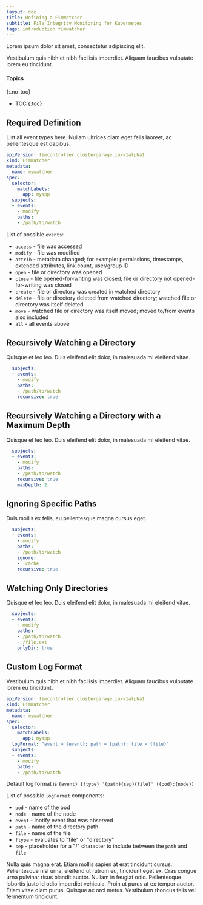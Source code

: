 ```yaml
---
layout: doc
title: Defining a FimWatcher
subtitle: File Integrity Monitoring for Kubernetes
tags: introduction fimwatcher
---
```


Lorem ipsum dolor sit amet, consectetur adipiscing elit.

Vestibulum quis nibh et nibh facilisis imperdiet. Aliquam faucibus vulputate lorem eu tincidunt.

#### Topics
{:.no_toc}
* TOC
{:toc}

## Required Definition

List all event types here. Nullam ultrices diam eget felis laoreet, ac pellentesque est dapibus.

```yaml
apiVersion: fimcontroller.clustergarage.io/v1alpha1
kind: FimWatcher
metadata:
  name: mywatcher
spec:
  selector:
    matchLabels:
      app: myapp
  subjects:
  - events:
    - modify
    paths:
    - /path/to/watch
```

List of possible `events`:
- `access` - file was accessed
- `modify` - file was modified
- `attrib` - metadata changed; for example: permissions, timestamps, extended
  attributes, link count, user/group ID
- `open` - file or directory was opened
- `close` - file opened-for-writing was closed; file or directory not
  opened-for-writing was closed
- `create` - file or directory was created in watched directory
- `delete` - file or directory deleted from watched directory; watched file or
  directory was itself deleted
- `move` - watched file or directory was itself moved; moved to/from events also
  included
- `all` - all events above

## Recursively Watching a Directory

Quisque et leo leo. Duis eleifend elit dolor, in malesuada mi eleifend vitae.

```yaml
  subjects:
  - events:
    - modify
    paths:
    - /path/to/watch
    recursive: true
```

## Recursively Watching a Directory with a Maximum Depth

Quisque et leo leo. Duis eleifend elit dolor, in malesuada mi eleifend vitae.

```yaml
  subjects:
  - events:
    - modify
    paths:
    - /path/to/watch
    recursive: true
    maxDepth: 2
```

## Ignoring Specific Paths

Duis mollis ex felis, eu pellentesque magna cursus eget.

```yaml
  subjects:
  - events:
    - modify
    paths:
    - /path/to/watch
    ignore:
    - .cache
    recursive: true
```

## Watching Only Directories

Quisque et leo leo. Duis eleifend elit dolor, in malesuada mi eleifend vitae.

```yaml
  subjects:
  - events:
    - modify
    paths:
    - /path/to/watch
    - /file.ext
    onlyDir: true
```

## Custom Log Format

Vestibulum quis nibh et nibh facilisis imperdiet. Aliquam faucibus vulputate lorem eu tincidunt.

```yaml
apiVersion: fimcontroller.clustergarage.io/v1alpha1
kind: FimWatcher
metadata:
  name: mywatcher
spec:
  selector:
    matchLabels:
      app: myapp
  logFormat: "event = {event}; path = {path}; file = {file}"
  subjects:
  - events:
    - modify
    paths:
    - /path/to/watch
```

Default log format is `{event} {ftype} '{path}{sep}{file}' ({pod}:{node})`

List of possible `logFormat` components:
- `pod` - name of the pod
- `node` - name of the node
- `event` - inotify event that was observed
- `path` - name of the directory path
- `file` - name of the file
- `ftype` - evaluates to "file" or "directory"
- `sep` - placeholder for a "/" character to include between the `path` and `file`

Nulla quis magna erat. Etiam mollis sapien at erat tincidunt cursus.
Pellentesque nisl urna, eleifend ut rutrum eu, tincidunt eget ex. Cras congue
urna pulvinar risus blandit auctor. Nullam in feugiat odio.  Pellentesque
lobortis justo id odio imperdiet vehicula. Proin ut purus at ex tempor auctor.
Etiam vitae diam purus. Quisque ac orci metus. Vestibulum rhoncus felis vel
fermentum tincidunt.

